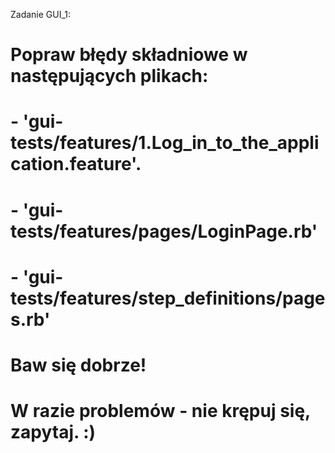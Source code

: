 Zadanie GUI_1:
  #
  # Popraw błędy składniowe w następujących plikach:
  #   - 'gui-tests/features/1.Log_in_to_the_application.feature'.
  #   - 'gui-tests/features/pages/LoginPage.rb'
  #   - 'gui-tests/features/step_definitions/pages.rb'
  #
  # Baw się dobrze!
  # W razie problemów - nie krępuj się, zapytaj. :)